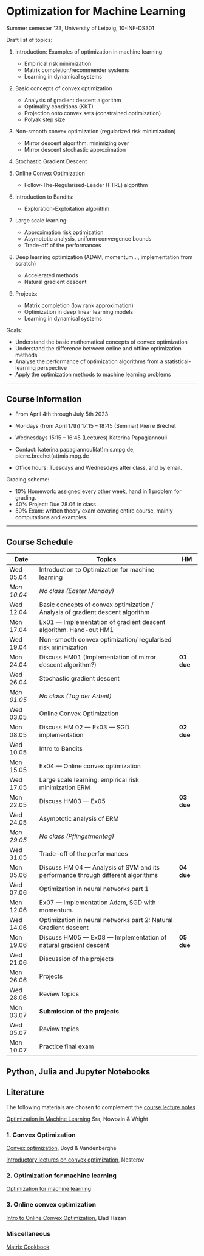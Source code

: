 # Optimization for Machine Learning
Summer semester '23, University of Leipzig, 10-INF-DS301

Draft list of topics:
1. Introduction: Examples of optimization in machine learning
   - Empirical risk minimization
   - Matrix completion/recommender systems
   - Learning in dynamical systems

1.  Basic concepts of convex optimization

    - Analysis of gradient descent algorithm 
    - Optimality conditions (KKT)
    - Projection onto convex sets (constrained optimization)
    - Polyak step size


2.  Non-smooth convex optimization (regularized risk minimization)

    -   Mirror descent algorithm: minimizing over 
    -   Mirror descent stochastic approximation
  
3.  Stochastic Gradient Descent

5.  Online Convex Optimization
    - Follow-The-Regularised-Leader (FTRL) algorithm

6.  Introduction to Bandits:
    - Exploration-Exploitation algorithm

7.  Large scale learning:
    - Approximation risk optimization
    - Asymptotic analysis, uniform convergence bounds
    - Trade-off of the performances
  

8.  Deep learning optimization (ADAM, momentum..., implementation from
    scratch)

    -  Accelerated methods
    -  Natural gradient descent

9.  Projects: 
    - Matrix completion (low rank approximation)
    - Optimization in deep linear learning models 
    - Learning in dynamical systems

 Goals:
  - Understand the basic mathematical concepts of convex optimization
  - Understand the difference between online and offline optimization methods
  - Analyse the performance of optimization algorithms from a statistical-learning perspective
  - Apply the optimization methods to machine learning problems

---

## Course Information 
- From April 4th through July 5th 2023
- Mondays (from April 17th) 17:15 &ndash; 18:45 (Seminar) Pierre Bréchet 
- Wednesdays 15:15 &ndash; 16:45 (Lectures) Katerina Papagiannouli

- Contact: katerina.papagiannouli(at)mis.mpg.de, pierre.brechet(at)mis.mpg.de
- Office hours: Tuesdays and Wednesdays after class, and by email.

Grading scheme:
- 10% Homework: assigned every other week, hand in 1 problem for grading.
- 40% Project: Due 28.06 in class
- 50% Exam: written theory exam covering entire course, mainly computations and examples.

---
## Course Schedule

| Date        | Topics                                                                                 | HM         |
|-------------|----------------------------------------------------------------------------------------|------------|
| Wed 05.04   | Introduction to Optimization for machine learning                                      |
| *Mon 10.04* | *No class (Easter Monday)*                                                             |
| Wed 12.04   | Basic concepts of convex optimization / Analysis of gradient descent algorithm         |
| Mon 17.04   | Ex01 &mdash; Implementation of gradient descent algorithm. Hand-out HM1                |
| Wed 19.04   | Non-smooth convex optimization/ regularised risk minimization                          |
| Mon 24.04   | Discuss HM01 (Implementation of mirror descent algorithm?)                             | **01 due** |
| Wed 26.04   | Stochastic gradient descent                                                            |
| *Mon 01.05* | *No class (Tag der Arbeit)*                                                            |
| Wed 03.05   | Online Convex Optimization                                                             |
| Mon 08.05   | Discuss HM 02 &mdash; Ex03 &mdash; SGD implementation                                  | **02 due** |
| Wed 10.05   | Intro to Bandits                                                                       |
| Mon 15.05   | Ex04 &mdash; Online convex optimization                                                |
| Wed 17.05   | Large scale learning: empirical risk minimization   ERM                                |
| Mon 22.05   | Discuss HM03 &mdash; Ex05                                                              | **03 due** |
| Wed 24.05   | Asymptotic analysis of ERM                                                             |
| *Mon 29.05* | *No class (Pflingstmontag)*                                                            |
| Wed 31.05   | Trade-off of the performances                                                          |
| Mon 05.06   | Discuss HM 04 &mdash; Analysis of SVM and its performance through different algorithms | **04 due** |
| Wed 07.06   | Optimization in neural networks part 1                                                 |
| Mon 12.06   | Ex07 &mdash; Implementation Adam, SGD with momentum.                                   |
| Wed 14.06   | Optimization in neural networks part 2: Natural Gradient descent                       |
| Mon 19.06   | Discuss HM05 &mdash; Ex08 &mdash;  Implementation of natural gradient descent          | **05 due** |
| Wed 21.06   | Discussion of the projects                                                             |
| Mon 26.06   | Projects                                                                               |
| Wed 28.06   | Review topics                                                                          |
| Mon 03.07   | **Submission of the projects**                                                         |
| Wed 05.07   | Review topics                                                                          |
| Mon 10.07   | Practice final exam                                                                    |

## Python, Julia and Jupyter Notebooks

<!-- This repository contains the [Jupyter Notebooks](https://github.com/skfairchild/MathData-Winter22-23) from the class.

In order to use the notebooks:

* Download the notebooks (Click on the green `Code` Button or download as Zip File or use a Git Client such as [Github Desktop](https://desktop.github.com) oder [Sublime](https://www.sublimemerge.com)).
* Download the newest version of Juila [here](https://julialang.org/downloads/).
* Start Juila.
* Enter the package manager by putting in `]` in the package manager.
* `add IJulia`
* Leave the package manager with a backspace.
* `using IJulia` 
* `notebook()` 

Then a browser window should open, in which the local saved notebooks can be opened.D

Other material from the [Julia Academy](https://github.com/JuliaAcademy):

* [Introduction to Julia](https://github.com/JuliaAcademy/Introduction-to-Julia)

* [Data Science](https://github.com/JuliaAcademy/DataScience)

* [Foundations of Machine Learning](https://github.com/JuliaAcademy/Foundations-of-Machine-Learning)

* [Data Frames](https://github.com/JuliaAcademy/DataFrames)

--- -->

## Literature
The following materials are chosen to complement the [course lecture
notes](https://raw.githubusercontent.com/KarinaPapayia/Optimization-for-Machine-Learning/main/OML.pdf)

[Optimization in Machine Learning]() Sra, Nowozin & Wright

### 1. Convex Optimization

[Convex optimization](https://web.stanford.edu/~boyd/cvxbook), Boyd & Vandenberghe

[Introductory lectures on convex optimization](), Nesterov

### 2. Optimization for machine learning
[Optimization for machine learning](https://doc.lagout.org/science/Artificial%20Intelligence/Machine%20learning/Optimization%20for%20Machine%20Learning%20%5BSra%2C%20Nowozin%20%26%20Wright%202011-09-30%5D.pdf)

### 3. Online convex optimization

[Intro to Online Convex Optimization](https://arxiv.org/pdf/1909.05207.pdf), Elad Hazan

### Miscellaneous 

[Matrix Cookbook](https://www.math.uwaterloo.ca/~hwolkowi/matrixcookbook.pdf)

